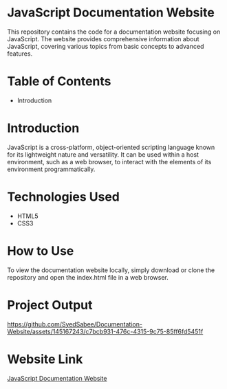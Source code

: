 # JavaScript Documentation Website
This repository contains the code for a documentation website focusing on JavaScript. The website provides comprehensive information about JavaScript, covering various topics from basic concepts to advanced features.

# Table of Contents
  - Introduction

# Introduction
JavaScript is a cross-platform, object-oriented scripting language known for its lightweight nature and versatility. It can be used within a host environment, such as a web browser, to interact with the elements of its environment programmatically.

# Technologies Used
  - HTML5
  - CSS3

# How to Use
To view the documentation website locally, simply download or clone the repository and open the index.html file in a web browser.

# Project Output

https://github.com/SyedSabee/Documentation-Website/assets/145167243/c7bcb931-476c-4315-9c75-85ff6fd5451f

# Website Link

[JavaScript Documentation Website]()

